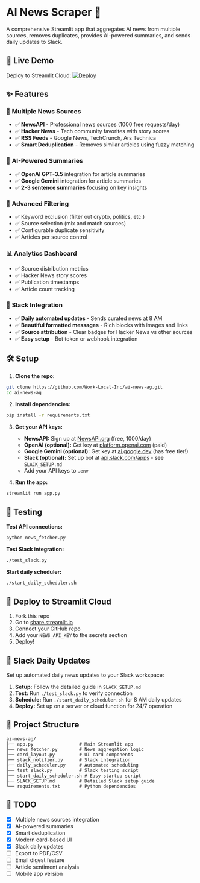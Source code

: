 # AI News Scraper 🤖

A comprehensive Streamlit app that aggregates AI news from multiple sources, removes duplicates, provides AI-powered summaries, and sends daily updates to Slack.

## 🚀 Live Demo
Deploy to Streamlit Cloud: [![Deploy](https://static.streamlit.io/badges/streamlit_badge_black_white.svg)](https://share.streamlit.io/)

## ✨ Features

### 📡 **Multiple News Sources**
- ✅ **NewsAPI** - Professional news sources (1000 free requests/day)
- ✅ **Hacker News** - Tech community favorites with story scores
- ✅ **RSS Feeds** - Google News, TechCrunch, Ars Technica
- ✅ **Smart Deduplication** - Removes similar articles using fuzzy matching

### 🤖 **AI-Powered Summaries**
- ✅ **OpenAI GPT-3.5** integration for article summaries
- ✅ **Google Gemini** integration for article summaries  
- ✅ **2-3 sentence summaries** focusing on key insights

### 🔧 **Advanced Filtering**
- ✅ Keyword exclusion (filter out crypto, politics, etc.)
- ✅ Source selection (mix and match sources)
- ✅ Configurable duplicate sensitivity
- ✅ Articles per source control

### 📊 **Analytics Dashboard**
- ✅ Source distribution metrics
- ✅ Hacker News story scores
- ✅ Publication timestamps
- ✅ Article count tracking

### 📱 **Slack Integration**
- ✅ **Daily automated updates** - Sends curated news at 8 AM
- ✅ **Beautiful formatted messages** - Rich blocks with images and links
- ✅ **Source attribution** - Clear badges for Hacker News vs other sources
- ✅ **Easy setup** - Bot token or webhook integration

## 🛠️ Setup

1. **Clone the repo:**
```bash
git clone https://github.com/Work-Local-Inc/ai-news-ag.git
cd ai-news-ag
```

2. **Install dependencies:**
```bash
pip install -r requirements.txt
```

3. **Get your API keys:**
   - **NewsAPI:** Sign up at [NewsAPI.org](https://newsapi.org/register) (free, 1000/day)
   - **OpenAI (optional):** Get key at [platform.openai.com](https://platform.openai.com/api-keys) (paid)
   - **Google Gemini (optional):** Get key at [ai.google.dev](https://ai.google.dev/) (has free tier!)
   - **Slack (optional):** Set up bot at [api.slack.com/apps](https://api.slack.com/apps) - see `SLACK_SETUP.md`
   - Add your API keys to `.env`

4. **Run the app:**
```bash
streamlit run app.py
```

## 🧪 Testing

**Test API connections:**
```bash
python news_fetcher.py
```

**Test Slack integration:**
```bash
./test_slack.py
```

**Start daily scheduler:**
```bash
./start_daily_scheduler.sh
```

## 🚀 Deploy to Streamlit Cloud

1. Fork this repo
2. Go to [share.streamlit.io](https://share.streamlit.io/)
3. Connect your GitHub repo
4. Add your `NEWS_API_KEY` to the secrets section
5. Deploy!

## 📱 Slack Daily Updates

Set up automated daily news updates to your Slack workspace:

1. **Setup:** Follow the detailed guide in `SLACK_SETUP.md`
2. **Test:** Run `./test_slack.py` to verify connection
3. **Schedule:** Run `./start_daily_scheduler.sh` for 8 AM daily updates
4. **Deploy:** Set up on a server or cloud function for 24/7 operation

## 📁 Project Structure

```
ai-news-ag/
├── app.py                 # Main Streamlit app
├── news_fetcher.py        # News aggregation logic
├── card_layout.py         # UI card components
├── slack_notifier.py      # Slack integration
├── daily_scheduler.py     # Automated scheduling
├── test_slack.py          # Slack testing script
├── start_daily_scheduler.sh # Easy startup script
├── SLACK_SETUP.md         # Detailed Slack setup guide
└── requirements.txt       # Python dependencies
```

## 📝 TODO

- [x] Multiple news sources integration
- [x] AI-powered summaries  
- [x] Smart deduplication
- [x] Modern card-based UI
- [x] Slack daily updates
- [ ] Export to PDF/CSV
- [ ] Email digest feature
- [ ] Article sentiment analysis
- [ ] Mobile app version
